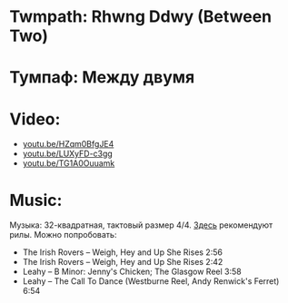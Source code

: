 Twmpath: Rhwng Ddwy (Between Two)
==========================================
# Тумпаф: Между двумя

Video:
======
- [youtu.be/HZqm0BfgJE4](https://www.youtube.com/watch?v=HZqm0BfgJE4)
- [youtu.be/LUXyFD-c3gg](https://www.youtube.com/watch?v=LUXyFD-c3gg)
- [youtu.be/TG1A0Ouuamk](https://www.youtube.com/watch?v=TG1A0Ouuamk)

Music:
======
Музыка: 32-квадратная, тактовый размер 4/4. [Здесь](http://www.pluckandsqueeze.com/Rhwng.htm) рекомендуют рилы. Можно попробовать:

- The Irish Rovers – Weigh, Hey and Up She Rises 2:56
- The Irish Rovers – Weigh, Hey and Up She Rises 2:42
- Leahy – B Minor: Jenny's Chicken; The Glasgow Reel 3:58
- Leahy – The Call To Dance (Westburne Reel, Andy Renwick's Ferret) 6:54
